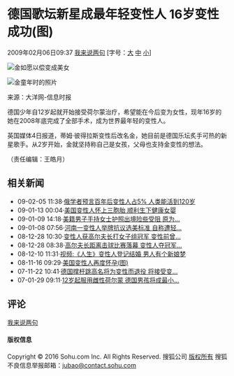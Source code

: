 # 德国歌坛新星成最年轻变性人 16岁变性成功(图)

2009年02月06日09:37 [我来说两句](https://comment2.news.sohu.com/viewcomments.action?id=262085622) [字号：[大](javascript:doZoom(16)) [中](javascript:doZoom(14)) [小](javascript:doZoom(12))]

![金如愿以偿变成美女](https://photocdn.sohu.com/20090206/Img262085623.jpg)

![金童年时的照片](https://photocdn.sohu.com/20090206/Img262085624.jpg)

来源：大洋网-信息时报

德国少年自12岁起就开始接受荷尔蒙治疗，希望能在今后变为女性，现年16岁的她在2008年底完成了全部手术，成为世界最年轻的变性人。

英国媒体4日报道，蒂姆·彼得拉斯变性后改名金，她目前是德国乐坛炙手可热的新星歌手。从2岁开始，金就坚持称自己是女孩，父母也支持金变性的想法。

（责任编辑：王皓月）

## 相关新闻

- 09-02-05 11:38·[俄学者预言百年后变性人占5% 人类能活到120岁](https://news.sohu.com/20090205/n262068797.shtml)
- 09-01-13 00:04·[美国变性人怀上三胞胎 顺利生下健康女婴](https://news.sohu.com/20090113/n261712466.shtml)
- 09-01-09 14:18·[美籍男子手持女士护照出境险些受阻 原为...](https://news.sohu.com/20090109/n261664321.shtml)
- 09-01-08 07:56·[河南一变性人举牌抗议选美标准 自称遭轻...](https://news.sohu.com/20090108/n261633396.shtml)
- 08-12-28 10:30·[变性人获高尔夫长打女子组冠军 变性前曾...](https://sports.sohu.com/20081228/n261459929.shtml)
- 08-12-28 08:38·[高尔夫长距离击球比赛落幕 变性人夺冠军...](https://sports.sohu.com/20081228/n261458912.shtml)
- 08-12-10 11:31·[视频:《人生》变性人登记结婚 男人有个新娘梦](https://tv.sohu.com/20081210/n261126012.shtml)
- 08-11-16 09:29·[美国变性人再度怀孕(图)](https://news.sohu.com/20081116/n260662058.shtml)
- 07-11-22 10:41·[德国撑杆跳高名将为变性而退役 将接受变...](https://sports.sohu.com/20071122/n253415172.shtml)
- 07-01-29 09:11·[12岁起服用雌性荷尔蒙 德国男孩将成最小...](https://news.sohu.com/20070129/n247900568.shtml)

## 评论

[我来说两句](https://comment2.news.sohu.com/viewcomments.action?id=262085622)

#### 版权信息

Copyright © 2016 Sohu.com Inc. All Rights Reserved. 搜狐公司 [版权所有](https://corp.sohu.com/s2007/copyright/) 搜狐不良信息举报邮箱：[jubao@contact.sohu.com](mailto:jubao@contact.sohu.com)
<!-- tcd_original_link http://music.yule.sohu.com/20090206/n262085622.shtml -->
